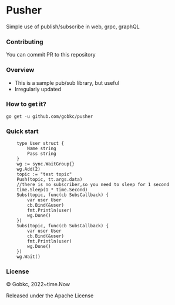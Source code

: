 # Pusher
Simple use of publish/subscribe in web, grpc, graphQL

### Contributing
You can commit PR to this repository

### Overview
- This is a sample pub/sub library, but useful
- Irregularly updated

### How to get it?
````
go get -u github.com/gobkc/pusher
````

### Quick start
````
    type User struct {
        Name string
        Pass string
    }
    wg := sync.WaitGroup{}
    wg.Add(2)
    topic := "test topic"
    Push(topic, tt.args.data)
    //there is no subscriber,so you need to sleep for 1 second
    time.Sleep(1 * time.Second)
    Subs(topic, func(cb SubsCallback) {
        var user User
        cb.Bind(&user)
        fmt.Println(user)
        wg.Done()
    })
    Subs(topic, func(cb SubsCallback) {
        var user User
        cb.Bind(&user)
        fmt.Println(user)
        wg.Done()
    })
    wg.Wait()
````

### License
© Gobkc, 2022~time.Now

Released under the Apache License